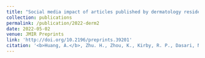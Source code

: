 ```yaml
---
title: "Social media impact of articles published by dermatology residents during medical school."
collection: publications
permalink: /publication/2022-derm2
date: 2022-05-02
venue: JMIR Preprints
link: 'http://doi.org/10.2196/preprints.39201'
citation: '<b>Huang, A.</b>, Zhu. H., Zhou, K., Kirby, R. P., Dasari, N., Calderara, G. A., Cordova, K., Sorensen, R., Bhatnagar, A., Kim, S. J. (2022). Social media impact of articles published by dermatology residents during medical school. <i>JMIR Preprints.</i> http://doi.org/10.2196/preprints.39201 (preprint)' 
---
```

